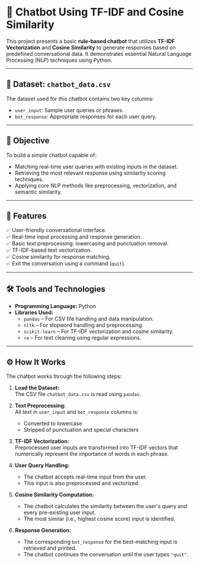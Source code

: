 # 🤖 Chatbot Using TF-IDF and Cosine Similarity

This project presents a basic **rule-based chatbot** that utilizes **TF-IDF Vectorization** and **Cosine Similarity** to generate responses based on predefined conversational data. It demonstrates essential Natural Language Processing (NLP) techniques using Python.

---

## 📁 Dataset: `chatbot_data.csv`

The dataset used for this chatbot contains two key columns:

- `user_input`: Sample user queries or phrases.
- `bot_response`: Appropriate responses for each user query.

---

## 🎯 Objective

To build a simple chatbot capable of:
- Matching real-time user queries with existing inputs in the dataset.
- Retrieving the most relevant response using similarity scoring techniques.
- Applying core NLP methods like preprocessing, vectorization, and semantic similarity.

---

## 🚀 Features

✅ User-friendly conversational interface.  
✅ Real-time input processing and response generation.  
✅ Basic text preprocessing: lowercasing and punctuation removal.  
✅ TF-IDF-based text vectorization.  
✅ Cosine similarity for response matching.  
✅ Exit the conversation using a command (`quit`).

---

## 🛠️ Tools and Technologies

- **Programming Language:** Python  
- **Libraries Used:**
  - `pandas` – For CSV file handling and data manipulation.
  - `nltk` – For stopword handling and preprocessing.
  - `scikit-learn` – For TF-IDF vectorization and cosine similarity.
  - `re` – For text cleaning using regular expressions.

---

## ⚙️ How It Works

The chatbot works through the following steps:

1. **Load the Dataset:**  
   The CSV file `chatbot_data.csv` is read using `pandas`.

2. **Text Preprocessing:**  
   All text in `user_input` and `bot_response` columns is:
   - Converted to lowercase  
   - Stripped of punctuation and special characters

3. **TF-IDF Vectorization:**  
   Preprocessed user inputs are transformed into TF-IDF vectors that numerically represent the importance of words in each phrase.

4. **User Query Handling:**  
   - The chatbot accepts real-time input from the user.
   - This input is also preprocessed and vectorized.

5. **Cosine Similarity Computation:**  
   - The chatbot calculates the similarity between the user's query and every pre-existing user input.
   - The most similar (i.e., highest cosine score) input is identified.

6. **Response Generation:**  
   - The corresponding `bot_response` for the best-matching input is retrieved and printed.
   - The chatbot continues the conversation until the user types `"quit"`.


